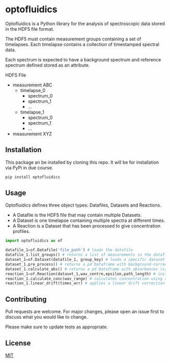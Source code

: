 # optofluidics
Optofluidics is a Python library for the analysis of spectroscopic data stored in the HDF5 file format.

The HDF5 must contain measurement groups containing a set of timelapses. Each timelapse contains a collection of timestamped spectral data.

Each spectrum is expected to have a background spectrum and reference spectrum defined stored as an attribute.

HDFS File
- measurement ABC
  - timelapse_0
    - spectrum_0
    - spectrum_1
    - ...
  - timelapse_1
    - spectrum_0
    - spectrum_1
    - ...
- measurement XYZ

## Installation
This package an be installed by cloning this repo. It will be for installation via PyPi in due course.

```bash
pip install optofluidics
```

## Usage
Optofluidics defines three object types: Datafiles, Datasets and Reactions.

 - A Datafile is the HDF5 file that may contain multiple Datasets.
 - A Dataset is one timelapse containing multiple spectra at different times.
 - A Reaction is a Dataset that has been processed to give concentration profiles.

```python
import optofluidics as of

datafile_1=of.Datafile('file_path') # loads the datafile
datafile_1.list_groups() # returns a list of measurements in the datafile
dataset_1=of.Dataset(datafile_1, group_key) # loads a specific dataset
dataset_1.pre_process() # returns a pd Dataframe with background-correction
dataset_1.calculate_abs() # returns a pd Dataframe with absorbances (calculated from reference spectra)
reaction_1=of.Reaction(dataset_1,wav_centre,epsilon,path_length) # initialises concentration profile
reaction_1.calculate_conc(wav_range) # calculates concentration using absorbance values for wav_centre +- wav_range
reaction_1.linear_drift(times_arr) # applies a linear drift correction by fitting to nil absorption points specified in times_arr
```

## Contributing
Pull requests are welcome. For major changes, please open an issue first to discuss what you would like to change.

Please make sure to update tests as appropriate.

## License
[MIT](https://choosealicense.com/licenses/mit/)
